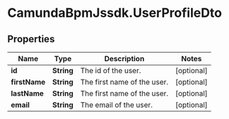 # CamundaBpmJssdk.UserProfileDto

## Properties

Name | Type | Description | Notes
------------ | ------------- | ------------- | -------------
**id** | **String** | The id of the user. | [optional] 
**firstName** | **String** | The first name of the user. | [optional] 
**lastName** | **String** | The first name of the user. | [optional] 
**email** | **String** | The email of the user. | [optional] 


